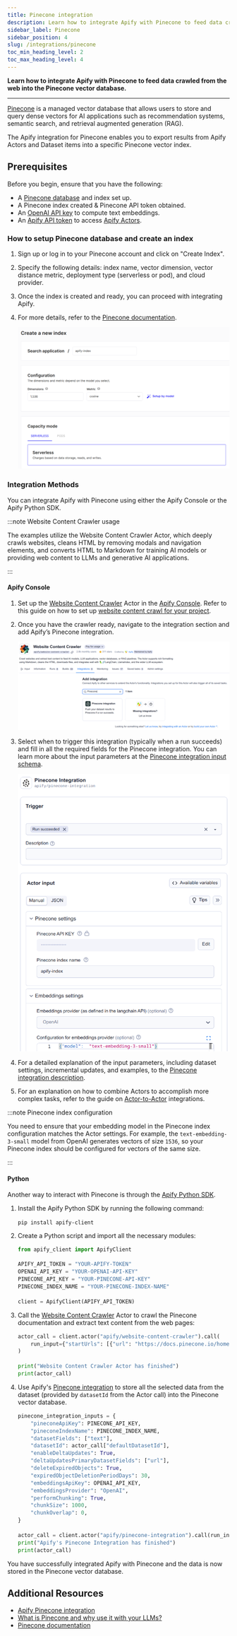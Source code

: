 ```yaml
---
title: Pinecone integration
description: Learn how to integrate Apify with Pinecone to feed data crawled from the web into the Pinecone vector database.
sidebar_label: Pinecone
sidebar_position: 4
slug: /integrations/pinecone
toc_min_heading_level: 2
toc_max_heading_level: 4
---
```


**Learn how to integrate Apify with Pinecone to feed data crawled from the web into the Pinecone vector database.**

---

[Pinecone](https://pinecone.io) is a managed vector database that allows users to store and query dense vectors for AI applications such as recommendation systems, semantic search, and retrieval augmented generation (RAG).

The Apify integration for Pinecone enables you to export results from Apify Actors and Dataset items into a specific Pinecone vector index.

## Prerequisites

Before you begin, ensure that you have the following:

- A [Pinecone database](https://www.pinecone.io/) and index set up.
- A Pinecone index created & Pinecone API token obtained.
- An [OpenAI API key](https://openai.com/index/openai-api/) to compute text embeddings.
- An [Apify API token](https://docs.apify.com/platform/integrations/api#api-token) to access [Apify Actors](https://apify.com/store).

### How to setup Pinecone database and create an index

1. Sign up or log in to your Pinecone account and click on "Create Index".

1. Specify the following details: index name, vector dimension, vector distance metric, deployment type (serverless or pod), and cloud provider.

1. Once the index is created and ready, you can proceed with integrating Apify.

1. For more details, refer to the [Pinecone documentation](https://docs.pinecone.io/).


   ![Pinecone index configuration](../images/pinecone-create-index.png)



### Integration Methods

You can integrate Apify with Pinecone using either the Apify Console or the Apify Python SDK.

:::note Website Content Crawler usage

The examples utilize the Website Content Crawler Actor, which deeply crawls websites, cleans HTML by removing modals and navigation elements, and converts HTML to Markdown for training AI models or providing web content to LLMs and generative AI applications.

:::

#### Apify Console

1. Set up the [Website Content Crawler](https://apify.com/apify/website-content-crawler) Actor in the [Apify Console](https://console.apify.com). Refer to this guide on how to set up [website content crawl for your project](https://blog.apify.com/talk-to-your-website-with-large-language-models/).

1. Once you have the crawler ready, navigate to the integration section and add Apify’s Pinecone integration.

    ![Website Content Crawler with Pinecone integration](../images/pinecone-wcc-integration.png)

1. Select when to trigger this integration (typically when a run succeeds) and fill in all the required fields for the Pinecone integration. You can learn more about the input parameters at the [Pinecone integration input schema](https://apify.com/apify/pinecone-integration/input-schema).

   ![Pinecone integration configuration](../images/pinecone-integration-setup.png)

1. For a detailed explanation of the input parameters, including dataset settings, incremental updates, and examples, to the [Pinecone integration description](https://apify.com/apify/pinecone-integration).

1. For an explanation on how to combine Actors to accomplish more complex tasks, refer to the guide on [Actor-to-Actor](https://blog.apify.com/connecting-scrapers-apify-integration/) integrations.


:::note Pinecone index configuration

You need to ensure that your embedding model in the Pinecone index configuration matches the Actor settings.
For example, the `text-embedding-3-small` model from OpenAI generates vectors of size `1536`, so your Pinecone index should be configured for vectors of the same size.

:::

#### Python

Another way to interact with Pinecone is through the [Apify Python SDK](https://docs.apify.com/sdk/python/).

1. Install the Apify Python SDK by running the following command:

    `pip install apify-client`

1. Create a Python script and import all the necessary modules:

    ```python
    from apify_client import ApifyClient

    APIFY_API_TOKEN = "YOUR-APIFY-TOKEN"
    OPENAI_API_KEY = "YOUR-OPENAI-API-KEY"
    PINECONE_API_KEY = "YOUR-PINECONE-API-KEY"
    PINECONE_INDEX_NAME = "YOUR-PINECONE-INDEX-NAME"

    client = ApifyClient(APIFY_API_TOKEN)
    ```

1. Call the [Website Content Crawler](https://apify.com/apify/website-content-crawler) Actor to crawl the Pinecone documentation and extract text content from the web pages:

    ```python
    actor_call = client.actor("apify/website-content-crawler").call(
        run_input={"startUrls": [{"url": "https://docs.pinecone.io/home"}]}
    )

    print("Website Content Crawler Actor has finished")
    print(actor_call)
    ```

1. Use Apify's [Pinecone integration](https://apify.com/apify/pinecone-integration) to store all the selected data from the dataset (provided by `datasetId` from the Actor call) into the Pinecone vector database.

    ```python
    pinecone_integration_inputs = {
        "pineconeApiKey": PINECONE_API_KEY,
        "pineconeIndexName": PINECONE_INDEX_NAME,
        "datasetFields": ["text"],
        "datasetId": actor_call["defaultDatasetId"],
        "enableDeltaUpdates": True,
        "deltaUpdatesPrimaryDatasetFields": ["url"],
        "deleteExpiredObjects": True,
        "expiredObjectDeletionPeriodDays": 30,
        "embeddingsApiKey": OPENAI_API_KEY,
        "embeddingsProvider": "OpenAI",
        "performChunking": True,
        "chunkSize": 1000,
        "chunkOverlap": 0,
    }

    actor_call = client.actor("apify/pinecone-integration").call(run_input=pinecone_integration_inputs)
    print("Apify's Pinecone Integration has finished")
    print(actor_call)
    ```

You have successfully integrated Apify with Pinecone and the data is now stored in the Pinecone vector database.

## Additional Resources

- [Apify Pinecone integration](https://apify.com/apify/pinecone-integration)
- [What is Pinecone and why use it with your LLMs?](https://blog.apify.com/what-is-pinecone-why-use-it-with-llms/)
- [Pinecone documentation](https://docs.pinecone.io/)
